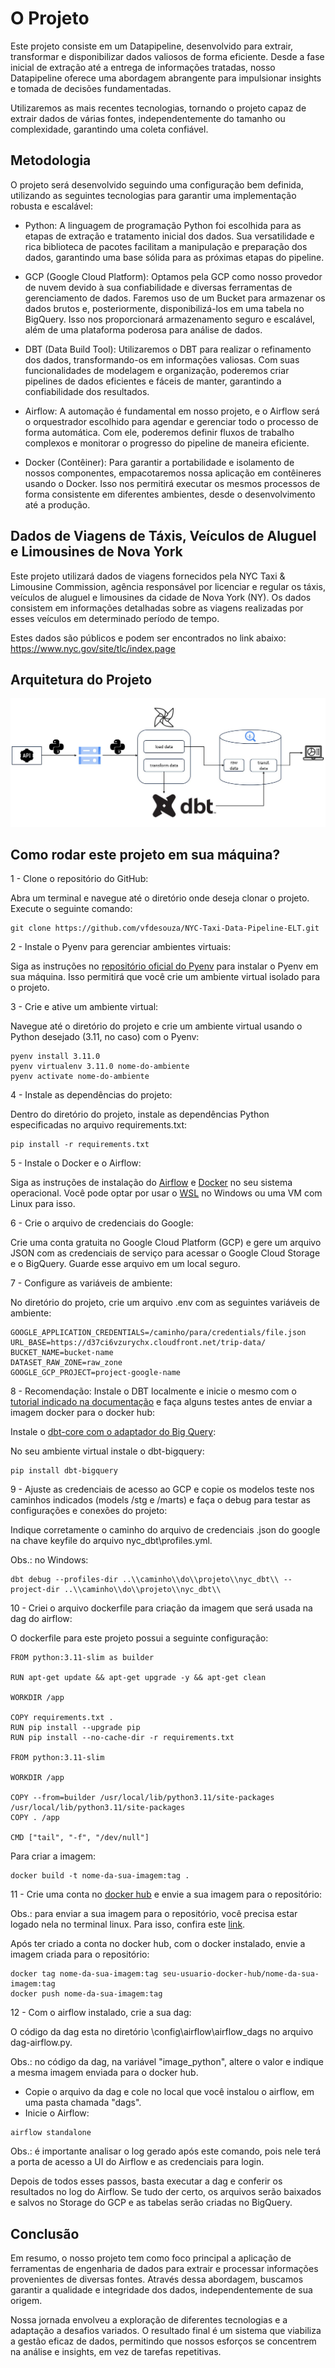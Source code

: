 
# O Projeto

Este projeto consiste em um Datapipeline, desenvolvido para extrair, transformar e disponibilizar dados valiosos de forma eficiente. Desde a fase inicial de extração até a entrega de informações tratadas, nosso Datapipeline oferece uma abordagem abrangente para impulsionar insights e tomada de decisões fundamentadas.

Utilizaremos as mais recentes tecnologias, tornando o projeto capaz de extrair dados de várias fontes, independentemente do tamanho ou complexidade, garantindo uma coleta confiável.

## Metodologia

O projeto será desenvolvido seguindo uma configuração bem definida, utilizando as seguintes tecnologias para garantir uma implementação robusta e escalável:

- Python: A linguagem de programação Python foi escolhida para as etapas de extração e tratamento inicial dos dados. Sua versatilidade e rica biblioteca de pacotes facilitam a manipulação e preparação dos dados, garantindo uma base sólida para as próximas etapas do pipeline.

- GCP (Google Cloud Platform): Optamos pela GCP como nosso provedor de nuvem devido à sua confiabilidade e diversas ferramentas de gerenciamento de dados. Faremos uso de um Bucket para armazenar os dados brutos e, posteriormente, disponibilizá-los em uma tabela no BigQuery. Isso nos proporcionará armazenamento seguro e escalável, além de uma plataforma poderosa para análise de dados.

- DBT (Data Build Tool): Utilizaremos o DBT para realizar o refinamento dos dados, transformando-os em informações valiosas. Com suas funcionalidades de modelagem e organização, poderemos criar pipelines de dados eficientes e fáceis de manter, garantindo a confiabilidade dos resultados.

- Airflow: A automação é fundamental em nosso projeto, e o Airflow será o orquestrador escolhido para agendar e gerenciar todo o processo de forma automática. Com ele, poderemos definir fluxos de trabalho complexos e monitorar o progresso do pipeline de maneira eficiente.

- Docker (Contêiner): Para garantir a portabilidade e isolamento de nossos componentes, empacotaremos nossa aplicação em contêineres usando o Docker. Isso nos permitirá executar os mesmos processos de forma consistente em diferentes ambientes, desde o desenvolvimento até a produção.

## Dados de Viagens de Táxis, Veículos de Aluguel e Limousines de Nova York

Este projeto utilizará dados de viagens fornecidos pela NYC Taxi & Limousine Commission, agência responsável por licenciar e regular os táxis, veículos de aluguel e limousines da cidade de Nova York (NY). Os dados consistem em informações detalhadas sobre as viagens realizadas por esses veículos em determinado período de tempo.

Estes dados são públicos e podem ser encontrados no link abaixo: https://www.nyc.gov/site/tlc/index.page


## Arquitetura do Projeto

![Alt text](./assets/data_pipeline_architecture.jpg)

## Como rodar este projeto em sua máquina?

1 - Clone o repositório do GitHub:

Abra um terminal e navegue até o diretório onde deseja clonar o projeto. Execute o seguinte comando:

```shell
git clone https://github.com/vfdesouza/NYC-Taxi-Data-Pipeline-ELT.git
```
2 - Instale o Pyenv para gerenciar ambientes virtuais:

Siga as instruções no [repositório oficial do Pyenv](https://github.com/pyenv/pyenv#installation) para instalar o Pyenv em sua máquina. Isso permitirá que você crie um ambiente virtual isolado para o projeto.

3 - Crie e ative um ambiente virtual:

Navegue até o diretório do projeto e crie um ambiente virtual usando o Python desejado (3.11, no caso) com o Pyenv:

```shell
pyenv install 3.11.0
pyenv virtualenv 3.11.0 nome-do-ambiente
pyenv activate nome-do-ambiente
```
4 - Instale as dependências do projeto:

Dentro do diretório do projeto, instale as dependências Python especificadas no arquivo requirements.txt:

```shell
pip install -r requirements.txt
```

5 - Instale o Docker e o Airflow:

Siga as instruções de instalação do [Airflow](https://airflow.apache.org/docs/apache-airflow/stable/installation/installing-from-pypi.html) e [Docker](https://pypi.org/project/docker/) no seu sistema operacional. Você pode optar por usar o [WSL](https://learn.microsoft.com/pt-br/windows/wsl/install) no Windows ou uma VM com Linux para isso.

6 - Crie o arquivo de credenciais do Google:

Crie uma conta gratuita no Google Cloud Platform (GCP) e gere um arquivo JSON com as credenciais de serviço para acessar o Google Cloud Storage e o BigQuery. Guarde esse arquivo em um local seguro.

7 - Configure as variáveis de ambiente:

No diretório do projeto, crie um arquivo .env com as seguintes variáveis de ambiente:

```shell
GOOGLE_APPLICATION_CREDENTIALS=/caminho/para/credentials/file.json
URL_BASE=https://d37ci6vzurychx.cloudfront.net/trip-data/
BUCKET_NAME=bucket-name
DATASET_RAW_ZONE=raw_zone
GOOGLE_GCP_PROJECT=project-google-name
```

8 - Recomendação: Instale o DBT localmente e inicie o mesmo com o [tutorial indicado na documentação](https://docs.getdbt.com/quickstarts/bigquery?step=1) e faça alguns testes antes de enviar a imagem docker para o docker hub:

Instale o [dbt-core com o adaptador do Big Query](https://docs.getdbt.com/docs/core/pip-install):

No seu ambiente virtual instale o dbt-bigquery:

```shell
pip install dbt-bigquery
```
9 - Ajuste as credenciais de acesso ao GCP e copie os modelos teste nos caminhos indicados (models /stg e /marts) e faça o debug para testar as configurações e conexões do projeto:

Indique corretamente o caminho do arquivo de credenciais .json do google na chave keyfile do arquivo nyc_dbt\profiles.yml.

Obs.: no Windows:

```shell
dbt debug --profiles-dir ..\\caminho\\do\\projeto\\nyc_dbt\\ --project-dir ..\\caminho\\do\\projeto\\nyc_dbt\\
```

10 - Criei o arquivo dockerfile para criação da imagem que será usada na dag do airflow:

O dockerfile para este projeto possui a seguinte configuração:

```shell
FROM python:3.11-slim as builder

RUN apt-get update && apt-get upgrade -y && apt-get clean

WORKDIR /app

COPY requirements.txt .
RUN pip install --upgrade pip
RUN pip install --no-cache-dir -r requirements.txt

FROM python:3.11-slim

WORKDIR /app

COPY --from=builder /usr/local/lib/python3.11/site-packages /usr/local/lib/python3.11/site-packages
COPY . /app

CMD ["tail", "-f", "/dev/null"]
```

Para criar a imagem:

```shell
docker build -t nome-da-sua-imagem:tag .
```

11 - Crie uma conta no [docker hub](https://hub.docker.com/) e envie  a sua imagem para o repositório:

Obs.: para enviar a sua imagem para o repositório, você precisa estar logado nela no terminal linux. Para isso, confira este [link](https://docs.docker.com/engine/reference/commandline/login/).

Após ter criado a conta no docker hub, com o docker instalado, envie a imagem criada para o repositório:

```shell
docker tag nome-da-sua-imagem:tag seu-usuario-docker-hub/nome-da-sua-imagem:tag
docker push nome-da-sua-imagem:tag
```
12 - Com o airflow instalado, crie a sua dag:

O código da dag esta no diretório \config\airflow\airflow_dags no arquivo dag-airflow.py.

Obs.: no código da dag, na variável "image_python", altere o valor e indique a mesma imagem enviada para o docker hub.

- Copie o arquivo da dag e cole no local que você instalou o airflow, em uma pasta chamada "dags".
- Inicie o Airflow:

```shell
airflow standalone
```

Obs.: é importante analisar o log gerado após este comando, pois nele terá a porta de acesso a UI do Airflow e as credenciais para login.

Depois de todos esses passos, basta executar a dag e conferir os resultados no log do Airflow. Se tudo der certo, os arquivos serão baixados e salvos no Storage do GCP e as tabelas serão criadas no BigQuery.
## Conclusão

Em resumo, o nosso projeto tem como foco principal a aplicação de ferramentas de engenharia de dados para extrair e processar informações provenientes de diversas fontes. Através dessa abordagem, buscamos garantir a qualidade e integridade dos dados, independentemente de sua origem.

Nossa jornada envolveu a exploração de diferentes tecnologias e a adaptação a desafios variados. O resultado final é um sistema que viabiliza a gestão eficaz de dados, permitindo que nossos esforços se concentrem na análise e insights, em vez de tarefas repetitivas.

